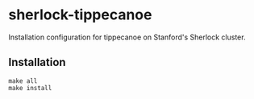 # sherlock-tippecanoe
Installation configuration for tippecanoe on Stanford's Sherlock cluster.

## Installation

```shell
make all
make install
```
